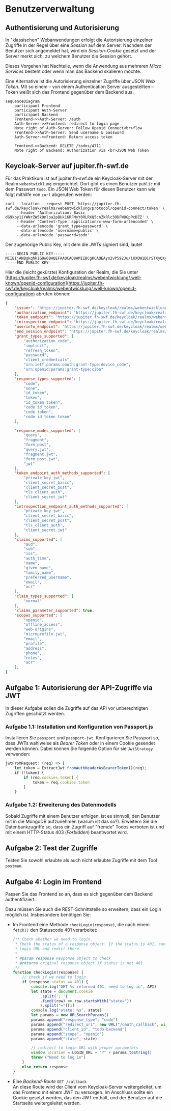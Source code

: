 # Benutzerverwaltung

## Authentisierung und Autorisierung

In "klassischen" Webanwendungen erfolgt die Autorisierung einzelner Zugriffe in der Regel über eine *Session* auf dem Server: Nachdem der Benutzer sich angemeldet hat, 
wird ein *Session-Cookie* gesetzt und der Server merkt sich, zu welchem Benutzer die Session gehört.

Dieses Vorgehen hat Nachteile, wenn die Anwendung aus mehreren *Micro Services* besteht oder wenn man das Backend skalieren möchte.

Eine Alternative ist die Autorisierung einzelner Zugriffe über *JSON Web Token*. Mit so einem – von einem Authentication Server ausgestellten – Token weißt sich das 
Frontend gegenüber dem Backend aus.   

```mermaid
sequenceDiagram
    participant Frontend
    participant Auth-Server
    participant Backend
    Frontend->>Auth-Server: /auth
    Auth-Server->>Frontend: redirect to login page
    Note right of Auth-Server: Follow Openid Connect<br>flow
    Frontend->>Auth-Server: Send username & password
    Auth-Server->>Frontend: Return access token

    Frontend->>Backend: DELETE /todos/4711
    Note right of Backend: Authorization via <br>JSON Web Token
```

## Keycloak-Server auf jupiter.fh-swf.de

Für das Praktikum ist auf jupiter.fh-swf.de ein Keycloak-Server mit der Realm `webentwicklung` eingerichtet. Dort gibt es einen Benutzer `public` mit dem Passwort `todo`.
Ein JSON Web Token für diesen Benutzer kann wie folgt mithilfe von `curl` abgerufen werden:

```shell
curl --location --request POST 'https://jupiter.fh-swf.de/keycloak/realms/webentwicklung/protocol/openid-connect/token' \
     --header 'Authorization: Basic dG9kby1iYWNrZW5kOnlpa2pBUk1KRFMyY0RLRXQ5cnZkRlc3ODFWOGpPcDZZ' \
     --header 'Content-Type: application/x-www-form-urlencoded' \
     --data-urlencode 'grant_type=password' \
     --data-urlencode 'username=public' \
     --data-urlencode 'password=todo'
```

Der zugehörige Public Key, mit dem die JWTs signiert sind, lautet 
```
-----BEGIN PUBLIC KEY-----
MIIBIjANBgkqhkiG9w0BAQEFAAOCAQ8AMIIBCgKCAQEAyn2vP592Ju/iKXQW1DCrSTXyQXyo11Qed1SdzFWC+mRtdgioKibzYMBt2MfAJa6YoyrVNgOtGvK659MjHALtotPQGmis1VVvBeMFdfh+zyFJi8NPqgBTXz6bQfnu85dbxVAg95J+1Ud0m4IUXME1ElOyp1pi88+w0C6ErVcFCyEDS3uAajBY6vBIuPrlokbl6RDcvR9zX85s+R/s7JeP1XV/e8gbnYgZwxcn/6+7moHPDl4LqvVDKnDq9n4W6561s8zzw8EoAwwYXUC3ZPe2/3DcUCh+zTF2nOy8HiN808CzqLq1VeD13q9DgkAmBWFNSaXb6vK6RIQ9+zr2cwdXiwIDAQAB
-----END PUBLIC KEY-----
```

Hier die (leicht gekürzte) Konfiguration der Realm, die Sie unter 
[https://jupiter.fh-swf.de/keycloak/realms/webentwicklung/.well-known/openid-configuration](https://jupiter.fh-swf.de/keycloak/realms/webentwicklung/.well-known/openid-configuration) abrufen können:

```JSON
{
    "issuer": "https://jupiter.fh-swf.de/keycloak/realms/webentwicklung",
    "authorization_endpoint": "https://jupiter.fh-swf.de/keycloak/realms/webentwicklung/protocol/openid-connect/auth",
    "token_endpoint": "https://jupiter.fh-swf.de/keycloak/realms/webentwicklung/protocol/openid-connect/token",
    "introspection_endpoint": "https://jupiter.fh-swf.de/keycloak/realms/webentwicklung/protocol/openid-connect/token/introspect",
    "userinfo_endpoint": "https://jupiter.fh-swf.de/keycloak/realms/webentwicklung/protocol/openid-connect/userinfo",
    "end_session_endpoint": "https://jupiter.fh-swf.de/keycloak/realms/webentwicklung/protocol/openid-connect/logout",
    "grant_types_supported": [
        "authorization_code",
        "implicit",
        "refresh_token",
        "password",
        "client_credentials",
        "urn:ietf:params:oauth:grant-type:device_code",
        "urn:openid:params:grant-type:ciba"
    ],
    "response_types_supported": [
        "code",
        "none",
        "id_token",
        "token",
        "id_token token",
        "code id_token",
        "code token",
        "code id_token token"
    ],

    "response_modes_supported": [
        "query",
        "fragment",
        "form_post",
        "query.jwt",
        "fragment.jwt",
        "form_post.jwt",
        "jwt"
    ],
    "token_endpoint_auth_methods_supported": [
        "private_key_jwt",
        "client_secret_basic",
        "client_secret_post",
        "tls_client_auth",
        "client_secret_jwt"
    ],
    "introspection_endpoint_auth_methods_supported": [
        "private_key_jwt",
        "client_secret_basic",
        "client_secret_post",
        "tls_client_auth",
        "client_secret_jwt"
    ],
    "claims_supported": [
        "aud",
        "sub",
        "iss",
        "auth_time",
        "name",
        "given_name",
        "family_name",
        "preferred_username",
        "email",
        "acr"
    ],
    "claim_types_supported": [
        "normal"
    ],
    "claims_parameter_supported": true,
    "scopes_supported": [
        "openid",
        "offline_access",
        "web-origins",
        "microprofile-jwt",
        "email",
        "profile",
        "address",
        "phone",
        "roles",
        "acr"
    ],
}
```

## Aufgabe 1: Autorisierung der API-Zugriffe via JWT

In dieser Aufgabe sollen die Zugriffe auf das API vor unberechtigten Zugriffen geschützt werden.

### Aufgabe 1.1: Installation und Konfiguration von Passport.js

Installieren Sie `passport` und `passport-jwt`. Konfigurieren Sie Passport so, dass JWTs wahlweise als *Bearer Token* oder in einem Cookie gesendet werden können.
Dabei können Sie folgende Option für sie `JwtStrategy` verwenden:

```Javascript
jwtFromRequest: (req) => {
    let token = ExtractJwt.fromAuthHeaderAsBearerToken()(req);
    if (!token) {
        if (req.cookies.token) {
            token = req.cookies.token
        }
    }
```

### Aufgabe 1.2: Erweiterung des Datenmodells

Sobald Zugriffe mit einem Benutzer erfolgen, ist es sinnvoll, den Benutzer mit in die MongoDB aufzunehmen (warum ist das so?). Erweitern Sie die Datenbankzugriffe so, dass ein Zugriff auf "fremde" Todos verboten ist und mit einem HTTP-Status 403 (*Forbidden*) beantwortet wird.

## Aufgabe 2: Test der Zugriffe

Testen Sie sowohl erlaubte als auch nicht erlaubte Zugriffe mit dem Tool `postman`.

## Aufgabe 4: Login im Frontend
Passen Sie das Frontend so an, dass es sich gegenüber dem Backend authentifiziert. 

Dazu müssen Sie auch die REST-Schnittstelle so erweitern, dass ein Login möglich ist. Insbesondere benötigen Sie:

- Im Frontend eine Methode `checkLogin(response)`, die nach einem `fetch()` den Statuscode 401 verarbeitet: 

    ```Javascript
    /** Check whether we need to login.
     * Check the status of a response object. If the status is 401, construct an appropriate 
     * login URL and redict there.
     * 
     * @param response Response object to check
     * @returns original response object if status is not 401
     */
    function checkLogin(response) {
        // check if we need to login
        if (response.status == 401) {
            console.log("GET %s returned 401, need to log in", API)
            let state = document.cookie
                .split('; ')
                .find((row) => row.startsWith("state="))
                ?.split("=")[1]
            console.log("state: %s", state)
            let params = new URLSearchParams()
            params.append("response_type", "code")
            params.append("redirect_uri", new URL("/oauth_callback", window.location))
            params.append("client_id", "todo-backend")
            params.append("scope", "openid")
            params.append("state", state)
    
            // redirect to login URL with proper parameters
            window.location = LOGIN_URL + "?" + params.toString()
            throw ("Need to log in")
        }
        else return response
    }
    ```

- Eine *Backend-Route* `GET /callback`<br>
   An diese Route wird der Client vom Keycloak-Server weitergeleitet, um das Frontend mit einem JWT zu versorgen.
   Im Anschluss sollte ein Cookie gesetzt werden, das den JWT enthält, und der Benutzer auf die Startseite weitergeleitet werden.


